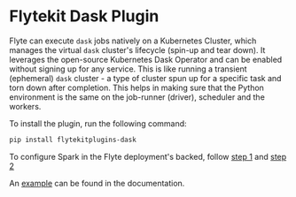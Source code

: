 # Flytekit Dask Plugin

Flyte can execute `dask` jobs natively on a Kubernetes Cluster, which manages the virtual `dask` cluster's lifecycle
(spin-up and tear down). It leverages the open-source Kubernetes Dask Operator and can be enabled without signing up
for any service. This is like running a transient (ephemeral) `dask` cluster - a type of cluster spun up for a specific
task and torn down after completion. This helps in making sure that the Python environment is the same on the job-runner
(driver), scheduler and the workers.

To install the plugin, run the following command:

```bash
pip install flytekitplugins-dask
```

To configure Spark in the Flyte deployment's backed, follow
[step 1](https://docs.flyte.org/projects/cookbook/en/latest/auto/integrations/flytekit_plugins/k8s_dask/index.html#step-1-deploy-the-dask-plugin-in-the-flyte-backend)
and
[step 2](https://docs.flyte.org/projects/cookbook/en/latest/auto/integrations/flytekit_plugins/k8s_dask/index.html#step-2-environment-setup)

An [example](https://docs.flyte.org/projects/cookbook/en/latest/auto/integrations/flytekit_plugins/k8s_dask/index.html)
can be found in the documentation.
